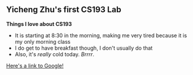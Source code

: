 ## Yicheng Zhu's first CS193 Lab

**Things I love about CS193**
- It is starting at 8:30 in the morning, making me very tired because it is my only morning class
- I do get to have breakfast though, I don't usually do that
- Also, it's *really* cold today. *Brrrr*.

[Here's a link to Google!](www.google.com)
